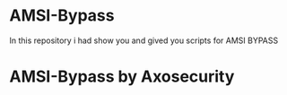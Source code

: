 # AMSI-Bypass
In this repository i had show you and gived you scripts for AMSI BYPASS
<h1>

AMSI-Bypass by Axosecurity

<h1/>

